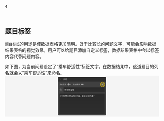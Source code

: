 ```index
4
```
```tag

```
```summary

```
## 题目标签
`题目标签`的用途是使数据表格更加简明。对于比较长的问题文字，可能会影响数据结果表格的视觉效果。用户可以给题目添加自定义标签，数据结果表格中会以标签内容代替问题内容。

如下图，为当前问题设定了“乘车舒适性”标签文字，在数据结果中，这道题目的列名就会以“乘车舒适性”来命名。
  <img src='../assets/01questionSetting/04questionLabel/label.png'>
